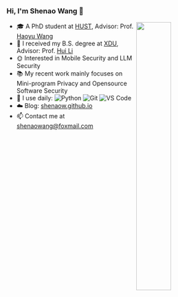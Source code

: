 ### Hi, I'm Shenao Wang 👋 
<img align="right" width="40%" src="https://github-readme-stats.vercel.app/api/top-langs/?username=shenaow&layout=compact&show_icons=true&count_private=false">

- 🎓 A PhD student at [HUST](https://www.hust.edu.cn/), Advisor: Prof. [Haoyu Wang](https://howiepku.github.io/)
- :space_invader: I received my B.S. degree at [XDU](https://www.xidian.edu.cn/), Advisor: Prof. [Hui Li](https://web.xidian.edu.cn/lihui/)
- 🌞 Interested in Mobile Security and LLM Security
- 📚 My recent work mainly focuses on Mini-program Privacy and Opensource Software Security
- 🚀 I use daily: ![Python](https://img.shields.io/badge/-Python-8fcfd1?style=plastic&logo=Python)
     ![Git](https://img.shields.io/badge/-Git-black?style=plastic&logo=git)
     ![VS Code](https://img.shields.io/badge/-VS%20Code-007ACC?style=plastic&logo=visual-studio-code)
- ☁️ Blog: [shenaow.github.io](https://shenaow.github.io/)
- 📫 Contact me at shenaowang@foxmail.com
